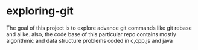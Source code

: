 # exploring-git
The goal of this project is to explore advance git commands like git rebase and alike.
also, the code base of this particular repo contains mostly algorithmic and data structure problems coded in c,cpp,js and java
